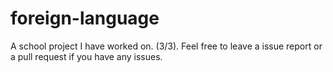 # foreign-language

A school project I have worked on. (3/3). Feel free to leave a issue report or a pull request if you have any issues.
